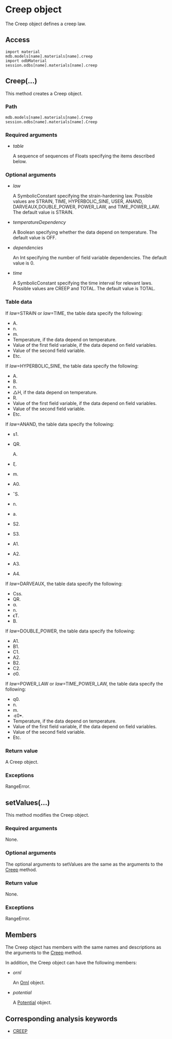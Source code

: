 # Creep object

The Creep object defines a creep law.

## Access

```
import material
mdb.models[name].materials[name].creep
import odbMaterial
session.odbs[name].materials[name].creep
```

## Creep(...)



This method creates a Creep object.



### Path

```
mdb.models[name].materials[name].Creep
session.odbs[name].materials[name].Creep
```

### Required arguments

- *table*

  A sequence of sequences of Floats specifying the items described below.

### Optional arguments

- *law*

  A SymbolicConstant specifying the strain-hardening law. Possible values are STRAIN, TIME, HYPERBOLIC_SINE, USER, ANAND, DARVEAUX,DOUBLE_POWER, POWER_LAW, and TIME_POWER_LAW. The default value is STRAIN.

- *temperatureDependency*

  A Boolean specifying whether the data depend on temperature. The default value is OFF.

- *dependencies*

  An Int specifying the number of field variable dependencies. The default value is 0.

- *time*

  A SymbolicConstant specifying the time interval for relevant laws. Possible values are CREEP and TOTAL. The default value is TOTAL.

### Table data

If *law*=STRAIN or *law*=TIME, the table data specify the following:

- A.
- n.
- m.
- Temperature, if the data depend on temperature.
- Value of the first field variable, if the data depend on field variables.
- Value of the second field variable.
- Etc.

If *law*=HYPERBOLIC_SINE, the table data specify the following:

- A.
- B.
- n.
- △⁢H, if the data depend on temperature.
- R.
- Value of the first field variable, if the data depend on field variables.
- Value of the second field variable.
- Etc.

If *law*=ANAND, the table data specify the following:

- s1.

- QR.

  A.

- ξ.

- m.

- A0.

- ˆS.

- n.

- a.

- S2.

- S3.

- A1.

- A2.

- A3.

- A4.

If *law*=DARVEAUX, the table data specify the following:

- Css.
- QR.
- α.
- n.
- ϵT.
- B.

If *law*=DOUBLE_POWER, the table data specify the following:

- A1.
- B1.
- C1.
- A2.
- B2.
- C2.
- σ0.

If *law*=POWER_LAW or *law*=TIME_POWER_LAW, the table data specify the following:

- q0.
- n.
- m.
- ∙ε0•.
- Temperature, if the data depend on temperature.
- Value of the first field variable, if the data depend on field variables.
- Value of the second field variable.
- Etc.

### Return value

A Creep object.

### Exceptions

RangeError.



## setValues(...)



This method modifies the Creep object.



### Required arguments

None.

### Optional arguments

The optional arguments to setValues are the same as the arguments to the [Creep](https://help.3ds.com/2022/english/DSSIMULIA_Established/SIMACAEKERRefMap/simaker-c-creeppyc.htm?ContextScope=all#simaker-creepcreeppyc) method.

### Return value

None.

### Exceptions

RangeError.



## Members

The Creep object has members with the same names and descriptions as the arguments to the [Creep](https://help.3ds.com/2022/english/DSSIMULIA_Established/SIMACAEKERRefMap/simaker-c-creeppyc.htm?ContextScope=all#simaker-creepcreeppyc) method.

In addition, the Creep object can have the following members:

- *ornl*

  An [Ornl](https://help.3ds.com/2022/english/DSSIMULIA_Established/SIMACAEKERRefMap/simaker-c-ornlpyc.htm?ContextScope=all) object.

- *potential*

  A [Potential](https://help.3ds.com/2022/english/DSSIMULIA_Established/SIMACAEKERRefMap/simaker-c-potentialpyc.htm?ContextScope=all) object.



## Corresponding analysis keywords

- [CREEP](https://help.3ds.com/2022/english/DSSIMULIA_Established/SIMACAEKEYRefMap/simakey-r-creep.htm?ContextScope=all#simakey-r-creep)